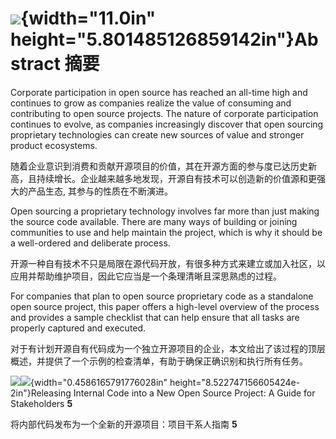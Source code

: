
![](media/image22.png){width="11.0in" height="5.801485126859142in"}Abstract
摘要
===========================================================================

Corporate participation in open source has reached an all-time high
and continues to grow as companies realize the value of consuming and
contributing to open source projects. The nature of corporate
participation continues to evolve, as companies increasingly discover
that open sourcing proprietary technologies can create new sources of
value and stronger product ecosystems.

随着企业意识到消费和贡献开源项目的价值，其在开源方面的参与度已达历史新高，且持续增长。企业越来越多地发现，开源自有技术可以创造新的价值源和更强大的产品生态, 其参与的性质在不断演进。



Open sourcing a proprietary technology involves far more than just
making the source code available. There are many ways of building or
joining communities to use and help maintain the project, which is why
it should be a well-ordered and deliberate process.

开源一种自有技术不只是局限在源代码开放，有很多种方式来建立或加入社区，以应用并帮助维护项目，因此它应当是一个条理清晰且深思熟虑的过程。


For companies that plan to open source proprietary code as a
standalone open source project, this paper offers a high-level
overview of the process and provides a sample checklist that can help
ensure that all tasks are properly captured and executed.

对于有计划开源自有代码成为一个独立开源项目的企业，本文给出了该过程的顶层概述，并提供了一个示例的检查清单，有助于确保正确识别和执行所有任务。


![](media/image23.png)![](media/image24.png){width="0.4586165791776028in"
height="8.522747156605424e-2in"}Releasing Internal Code into a New
Open Source Project: A Guide for Stakeholders **5**

将内部代码发布为一个全新的开源项目：项目干系人指南 **5**


